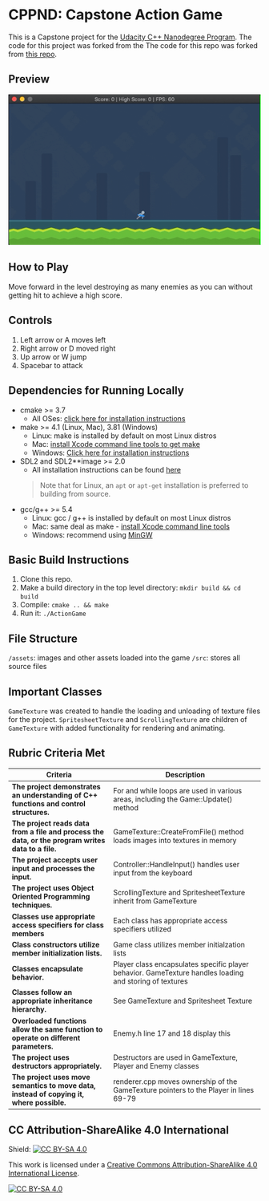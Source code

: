 # CPPND: Capstone Action Game

This is a Capstone project for the [Udacity C++ Nanodegree Program](https://www.udacity.com/course/c-plus-plus-nanodegree--nd213). The code for this project was forked from the  The code for this repo was forked from [this repo](https://github.com/udacity/CppND-Capstone-Snake-Game).

## Preview

<img src="assets/preview.gif"/>

## How to Play
Move forward in the level destroying as many enemies as you can without getting hit to achieve a high score.

## Controls

1. Left arrow or A moves left
2. Right arrow or D moved right
3. Up arrow or W jump
4. Spacebar to attack

## Dependencies for Running Locally

* cmake >= 3.7
  * All OSes: [click here for installation instructions](https://cmake.org/install/)
* make >= 4.1 (Linux, Mac), 3.81 (Windows)
  * Linux: make is installed by default on most Linux distros
  * Mac: [install Xcode command line tools to get make](https://developer.apple.com/xcode/features/)
  * Windows: [Click here for installation instructions](http://gnuwin32.sourceforge.net/packages/make.htm)
* SDL2 and SDL2**image >= 2.0 
  * All installation instructions can be found [here](https://wiki.libsdl.org/Installation)
  >Note that for Linux, an `apt` or `apt-get` installation is preferred to building from source. 
* gcc/g++ >= 5.4
  * Linux: gcc / g++ is installed by default on most Linux distros
  * Mac: same deal as make - [install Xcode command line tools](https://developer.apple.com/xcode/features/)
  * Windows: recommend using [MinGW](http://www.mingw.org/)

## Basic Build Instructions

1. Clone this repo.
2. Make a build directory in the top level directory: `mkdir build && cd build`
3. Compile: `cmake .. && make`
4. Run it: `./ActionGame`

## File Structure
`/assets`: images and other assets loaded into the game
`/src`: stores all source files

 ## Important Classes
 `GameTexture` was created to handle the loading and unloading of texture files for the project.
 `SpritesheetTexture` and `ScrollingTexture` are children of `GameTexture` with added functionality for rendering and animating.

 ## Rubric Criteria Met
 | Criteria | Description |
 | -------- | ----------- |
 | **The project demonstrates an understanding of C++ functions and control structures.** | For and while loops are used in various areas, including the Game::Update() method |
 | **The project reads data from a file and process the data, or the program writes data to a file.** | GameTexture::CreateFromFile() method loads images into textures in memory |
 | **The project accepts user input and processes the input.** | Controller::HandleInput() handles user input from the keyboard |
 | **The project uses Object Oriented Programming techniques.** | ScrollingTexture and SpritesheetTexture inherit from GameTexture |
 | **Classes use appropriate access specifiers for class members** | Each class has appropriate access specifiers utilized |
 | **Class constructors utilize member initialization lists.** | Game class utilizes member initialzation lists |
 | **Classes encapsulate behavior.** | Player class encapsulates specific player behavior. GameTexture handles loading and storing of textures |
 | **Classes follow an appropriate inheritance hierarchy.** | See GameTexture and Spritesheet Texture |
 | **Overloaded functions allow the same function to operate on different parameters.** | Enemy.h line 17 and 18 display this |
 | **The project uses destructors appropriately.** | Destructors are used in GameTexture, Player and Enemy classes |
 | **The project uses move semantics to move data, instead of copying it, where possible.** | renderer.cpp moves ownership of the GameTexture pointers to the Player in lines 69-79 |

## CC Attribution-ShareAlike 4.0 International

Shield: [![CC BY-SA 4.0][cc-by-sa-shield]][cc-by-sa]

This work is licensed under a
[Creative Commons Attribution-ShareAlike 4.0 International License][cc-by-sa].

[![CC BY-SA 4.0][cc-by-sa-image]][cc-by-sa]

[cc-by-sa]: http://creativecommons.org/licenses/by-sa/4.0/
[cc-by-sa-image]: https://licensebuttons.net/l/by-sa/4.0/88x31.png
[cc-by-sa-shield]: https://img.shields.io/badge/License-CC%20BY--SA%204.0-lightgrey.svg
